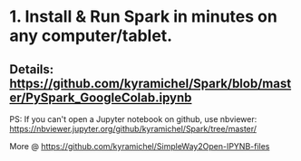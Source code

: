 # 1. Install & Run Spark in minutes on any computer/tablet. 
## Details: https://github.com/kyramichel/Spark/blob/master/PySpark_GoogleColab.ipynb




PS: If you can't open a Jupyter notebook on github, use nbviewer:
https://nbviewer.jupyter.org/github/kyramichel/Spark/tree/master/

More @ https://github.com/kyramichel/SimpleWay2Open-IPYNB-files



 
